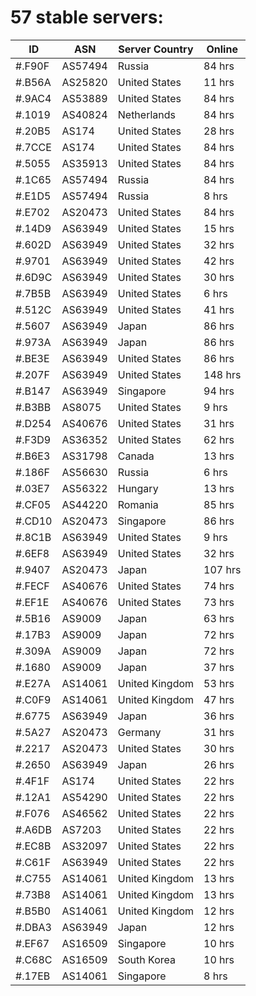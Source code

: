# 57 stable servers:

| ID | ASN | Server Country | Online |
| ------ | ------ | ------ | ------ |
| #.F90F | AS57494 | Russia | 84 hrs |
| #.B56A | AS25820 | United States | 11 hrs |
| #.9AC4 | AS53889 | United States | 84 hrs |
| #.1019 | AS40824 | Netherlands | 84 hrs |
| #.20B5 | AS174 | United States | 28 hrs |
| #.7CCE | AS174 | United States | 84 hrs |
| #.5055 | AS35913 | United States | 84 hrs |
| #.1C65 | AS57494 | Russia | 84 hrs |
| #.E1D5 | AS57494 | Russia | 8 hrs |
| #.E702 | AS20473 | United States | 84 hrs |
| #.14D9 | AS63949 | United States | 15 hrs |
| #.602D | AS63949 | United States | 32 hrs |
| #.9701 | AS63949 | United States | 42 hrs |
| #.6D9C | AS63949 | United States | 30 hrs |
| #.7B5B | AS63949 | United States | 6 hrs |
| #.512C | AS63949 | United States | 41 hrs |
| #.5607 | AS63949 | Japan | 86 hrs |
| #.973A | AS63949 | Japan | 86 hrs |
| #.BE3E | AS63949 | United States | 86 hrs |
| #.207F | AS63949 | United States | 148 hrs |
| #.B147 | AS63949 | Singapore | 94 hrs |
| #.B3BB | AS8075 | United States | 9 hrs |
| #.D254 | AS40676 | United States | 31 hrs |
| #.F3D9 | AS36352 | United States | 62 hrs |
| #.B6E3 | AS31798 | Canada | 13 hrs |
| #.186F | AS56630 | Russia | 6 hrs |
| #.03E7 | AS56322 | Hungary | 13 hrs |
| #.CF05 | AS44220 | Romania | 85 hrs |
| #.CD10 | AS20473 | Singapore | 86 hrs |
| #.8C1B | AS63949 | United States | 9 hrs |
| #.6EF8 | AS63949 | United States | 32 hrs |
| #.9407 | AS20473 | Japan | 107 hrs |
| #.FECF | AS40676 | United States | 74 hrs |
| #.EF1E | AS40676 | United States | 73 hrs |
| #.5B16 | AS9009 | Japan | 63 hrs |
| #.17B3 | AS9009 | Japan | 72 hrs |
| #.309A | AS9009 | Japan | 72 hrs |
| #.1680 | AS9009 | Japan | 37 hrs |
| #.E27A | AS14061 | United Kingdom | 53 hrs |
| #.C0F9 | AS14061 | United Kingdom | 47 hrs |
| #.6775 | AS63949 | Japan | 36 hrs |
| #.5A27 | AS20473 | Germany | 31 hrs |
| #.2217 | AS20473 | United States | 30 hrs |
| #.2650 | AS63949 | Japan | 26 hrs |
| #.4F1F | AS174 | United States | 22 hrs |
| #.12A1 | AS54290 | United States | 22 hrs |
| #.F076 | AS46562 | United States | 22 hrs |
| #.A6DB | AS7203 | United States | 22 hrs |
| #.EC8B | AS32097 | United States | 22 hrs |
| #.C61F | AS63949 | United States | 22 hrs |
| #.C755 | AS14061 | United Kingdom | 13 hrs |
| #.73B8 | AS14061 | United Kingdom | 13 hrs |
| #.B5B0 | AS14061 | United Kingdom | 12 hrs |
| #.DBA3 | AS63949 | Japan | 12 hrs |
| #.EF67 | AS16509 | Singapore | 10 hrs |
| #.C68C | AS16509 | South Korea | 10 hrs |
| #.17EB | AS14061 | Singapore | 8 hrs |

